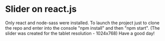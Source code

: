 # Slider on react.js

Only react and node-sass were installed.
To launch the project just to clone the repo and enter into the console "npm install" and then "npm start".
(The slider was created for the tablet resolution - 1024x768)
Have a good day!